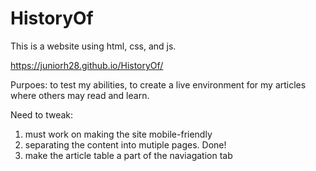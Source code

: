 # HistoryOf

This is a website using html, css, and js. 

https://juniorh28.github.io/HistoryOf/

Purpoes: to test my abilities, to create a live environment for my articles where others may read and learn.
 
Need to tweak: 

1. must work on making the site mobile-friendly 
2. separating the content into mutiple pages. Done!
3. make the article table a part of the  naviagation tab
